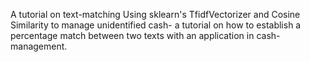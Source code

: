 A tutorial on text-matching
Using sklearn's TfidfVectorizer and Cosine Similarity to manage unidentified cash- a tutorial on how to establish a percentage match between two texts with an application in cash-management.
